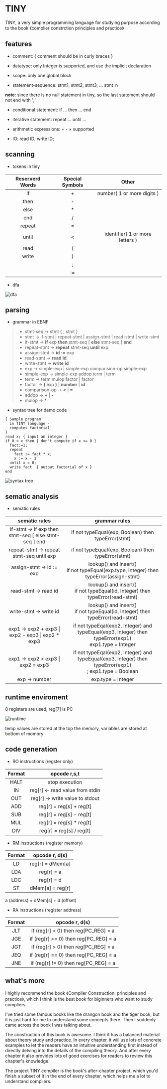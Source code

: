 # TINY

TINY, a very simple programming language for studying purpose according to the book 《complier constrction principles and practice》

## features

- comment: { comment should be in curly braces }

- datatype: only Integer is supported, and use the implicit declaration

- scope: only one global block

- statement-sequence: stmt1; stmt2; stmt3; ... stmt_n

**note**: since there is no null statement in tiny, so the last statement should not end with ';'

- conditional statement: if ... then ... end

- iterative statement: repeat ... until ...

- arithmetic expressions: + - × supported

- IO: read ID; write ID;

## scanning

- tokens in tiny

| Reserverd Words | Special Symbols | Other                           |
| :-:             | :-:             | :-:                             |
| if              | +               | number( 1 or more digits )      |
| then            | -               |                                 |
| else            | *               |                                 |
| end             | /               |                                 |
| repeat          | =               |                                 |
| until           | <               | identifier( 1 or more letters ) |
| read            | (               |                                 |
| write           | )               |                                 |
|                 | ;               |                                 |
|                 | :=              |                                 |

- dfa

![dfa](./img/dfa.png)

## parsing

- grammar in EBNF

> + stmt-seq → stmt { ; stmt }
> + stmt → if-stmt | repeat-stmt | assign-stmt | read-stmt | write-stmt
> + if-stmt → **if** exp **then** stmt-seq [ **else** stmt-seq ] **end**
> + repeat-stmt → **repeat** stmt-seq **until** exp
> + assign-stmt → **id** **:=** exp
> + read-stmt → **read** **id**
> + write-stmt → **write** **id**
> + exp → simple-exp | simple-exp comparision-op simple-exp
> + simple-exp → simple-exp addop term | term
> + term → term mulop factor | factor
> + factor → **(** exp **)** | **number** | **id**
> + comparison-op → **<** | **=**
> + addop → **+** | **-**
> + mulop → **\***

- syntax tree for demo code

```
{ Sample program
  in TINY language -
  computes factorial
}
read x; { input an integer }
if 0 < x then { don't compute if x <= 0 }
  fact:=1;
  repeat
    fact := fact * x;
    x := x - 1
  until x = 0;
  write fact  { output factorial of x }
end
```

![syntax tree](./img/tree.png)

## sematic analysis

- sematic rules

| sematic rules | grammar rules |
| :-: | :-: |
| if-stmt → if exp then stmt-seq [ else stmt-seq ] end | if not typeEqual(exp, Boolean) then typeError(stmt) |
| repeat-stmt → repeat stmt-seq until exp | if not typeEqual(exp, Boolean) then typeError(stmt) |
| assign-stmt → id := exp | lookup() and insert()<br> if not typeEqual(exp.type, Integer) then typeError(assign-stmt) |
| read-stmt → read id | lookup() and insert()<br> if not typeEqual(id, Integer) then typeError(read-stmt) |
| write-stmt → write id | lookup() and insert()<br> if not typeEqual(id, Integer) then typeError(read-stmt) |
| exp1 → exp2 + exp3 \| exp2 - exp3 \| exp2 * exp3 | if not typeEqal(exp2, Integer) and typeEqual(exp3, Integer) then typeError(exp1)<br> exp1.type = Integer |
| exp1 → exp2 < exp3 \| exp2 = exp3 | if not typeEqal(exp2, Integer) and typeEqual(exp3, Integer) then typeError(exp1)<br>; exp1.type = Boolean |
| exp → number | exp.type = Integer |

## runtime enviroment

8 registers are used, reg[7] is PC

![runtime](./img/runtime.png "run time enviroment")

temp values are stored at the top the memory, variables are stored at bottom of momory

## code generation

+ RO instructions (regster only)

| Format | opcode r,s,t                    |
| :-:    | :-:                             |
| HALT   | stop execution                  |
| IN     | reg[r] <- read value from stdin |
| OUT    | reg[r] -> write value to stdout |
| ADD    | reg[r] = reg[s] + reg[t]        |
| SUB    | reg[r] = reg[s] - reg[t]        |
| MUL    | reg[r] = reg[s] * reg[t]        |
| DIV    | reg[r] = reg[s] / reg[t]        |

+ RM instructions (register memory)

| Format | opcode r, d(s)   |
| :-:    | :-:              |
| LD     | reg[r] = dMem[a] |
| LDA    | reg[r] = a       |
| LDC    | reg[r] = d       |
| ST     | dMem[a] = reg[r] |

a (address) = dMem[s] + d (offset)

+ RA instructions (register address)

| Format | opcode r, d(s)                        |
| :-:    | :-:                                   |
| JLT    | if (reg[r] < 0) then reg[PC_REG] = a  |
| JGE    | if (reg[r] >= 0) then reg[PC_REG] = a |
| JGT    | if (reg[r] > 0) then reg[PC_REG] = a  |
| JEQ    | if (reg[r] == 0) then reg[PC_REG] = a |
| JNE    | if (reg[r] != 0) then reg[PC_REG] = a |


## what's more

I highly recommend the book 《Compiler Construction: principles and practice》, which I think
is the best book for biginners who want to study compliers.

I've tried some famous books like the drangon book and the tiger book, but it is just hard for me
to understand some concepts there. Then I suddenly came across the book I was talking about.

The construction of this book is awesome. I think it has a balanced material about theory study
and practice. In every chapter, it wiil use lots of concrete examples to let the readers have
an intuitive understanding first instead of directly delving into the details of the compiling theory. And after
every chapter it also provides lots of good exercises for readers to review this chapter's knowledge.

The project TINY compiler is the book's after-chapter project, which you'd finish a subset of it in the end of
every chapter, which helps me a lot to understand compilers.

